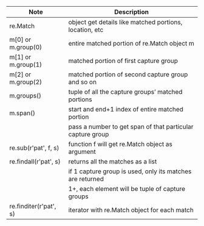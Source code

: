 | Note | Description |
| ---- | ----------- |
| re.Match | object get details like matched portions, location, etc |
| m[0] or m.group(0) | entire matched portion of re.Match object m |
| m[1] or m.group(1) | matched portion of first capture group |
| m[2] or m.group(2) | matched portion of second capture group and so on |
| m.groups() | tuple of all the capture groups’ matched portions |
| m.span() | start and end+1 index of entire matched portion |
| | pass a number to get span of that particular capture group |
| re.sub(r'pat', f, s)  | function f will get re.Match object as argument |
| re.findall(r'pat', s) | returns all the matches as a list |
| | if 1 capture group is used, only its matches are returned |
| | 1+, each element will be tuple of capture groups |
| re.finditer(r'pat', s) | iterator with re.Match object for each match |

